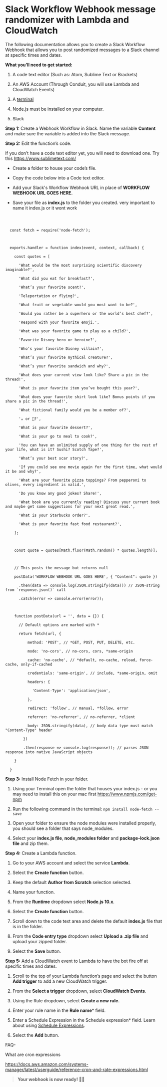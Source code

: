 # Slack Workflow Webhook message randomizer with Lambda and CloudWatch

 

The following documentation allows you to create a Slack Workflow Webhook that allows you to post randomized messages to a Slack channel at specific times and dates.

 

**What you’ll need to get started:**

 

1. A code text editor (Such as: Atom, Sublime Text or Brackets)

2. An AWS Account (Through Conduit, you will use Lambda and CloudWatch Events)

3. A [terminal](https://www.computerhope.com/jargon/t/terminal.htm)

4. Node.js must be installed on your computer.

5. Slack

 

**Step 1:** Create a Webhook Workflow in Slack. Name the variable **Content** and make sure the variable is added into the Slack message.

 

**Step 2:** Edit the function’s code.

If you don’t have a code text editor yet, you will need to download one. Try this https://www.sublimetext.com/

 

* Create a folder to house your code’s file.

* Copy the code below into a Code text editor.

* Add your Slack's Workflow Webhook URL in place of **WORKFLOW WEBHOOK URL GOES HERE.**

* Save your file as **index.js** to the folder you created. very important to name it index.js or it wont work

 

```

 

  const fetch = require('node-fetch');

 

  exports.handler = function index(event, context, callback) {

    const quotes = [

      'What would be the most surprising scientific discovery imaginable?',

      'What did you eat for breakfast?',

      'What’s your favorite scent?',

      'Teleportation or flying?',

      'What fruit or vegetable would you most want to be?',

      'Would you rather be a superhero or the world’s best chef?',

      'Respond with your favorite emoji.',

      'What was your favorite game to play as a child?',

      'Favorite Disney hero or heroine?',

      'Who’s your favorite Disney villain?',

      'What’s your favorite mythical creature?',

      'What’s your favorite sandwich and why?',

      'What does your current view look like? Share a pic in the thread!',

      'What is your favorite item you’ve bought this year?',

      'What does your favorite shirt look like? Bonus points if you share a pic in the thread!',

      'What fictional family would you be a member of?',

      '☕ or 🍵?',

      'What is your favorite dessert?',

      'What is your go to meal to cook?',

      'You can have an unlimited supply of one thing for the rest of your life, what is it? Sushi? Scotch Tape?',

      'What’s your best scar story?',

      'If you could see one movie again for the first time, what would it be and why?',

      'What are your favorite pizza toppings? From pepperoni to olives, every ingredient is valid.',

      'Do you know any good jokes? Share!',

      'What book are you currently reading? Discuss your current book and maybe get some suggestions for your next great read.',

      'What is your Starbucks order?',

      'What is your favorite fast food restaurant?',

    ];

 

    const quote = quotes[Math.floor(Math.random() * quotes.length)];

 

    // This posts the message but returns null

    postData('WORKFLOW WEBHOOK URL GOES HERE', { "Content": quote })

      .then(data => console.log(JSON.stringify(data))) // JSON-string from `response.json()` call

      .catch(error => console.error(error));

 

    function postData(url = '', data = {}) {

      // Default options are marked with *

      return fetch(url, {

          method: 'POST', // *GET, POST, PUT, DELETE, etc.

          mode: 'no-cors', // no-cors, cors, *same-origin

          cache: 'no-cache', // *default, no-cache, reload, force-cache, only-if-cached

          credentials: 'same-origin', // include, *same-origin, omit

          headers: {

            'Content-Type': 'application/json',

          },

          redirect: 'follow', // manual, *follow, error

          referrer: 'no-referrer', // no-referrer, *client

          body: JSON.stringify(data), // body data type must match "Content-Type" header

        })

        .then(response => console.log(response)); // parses JSON response into native JavaScript objects

    }

  }

```

 

**Step 3:** Install Node Fetch in your folder.

 

1. Using your Terminal open the folder that houses your index.js  - or you may need to install this on your mac first https://www.npmjs.com/get-npm

2. Run the following command in the terminal: `npm install node-fetch --save`

3. Open your folder to ensure the node modules were installed properly, you should see a folder that says node_modules.

4. Select your **index.js file**, **node_modules folder** and **package-lock.json file** and zip them.

 

 

**Step 4:** Create a Lambda function.

 

1. Go to your AWS account and select the service **Lambda**.

2. Select the **Create function** button.

3. Keep the default **Author from Scratch** selection selected.

4. Name your function.

5. From the **Runtime** dropdown select **Node.js 10.x**.

6. Select the **Create function** button.

7. Scroll down to the code text area and delete the default **index.js** file that is in the folder.

8. From the **Code entry type** dropdown select **Upload a .zip file** and upload your zipped folder.

9. Select the **Save** button.

 

 

**Step 5:** Add a CloudWatch event to Lambda to have the bot fire off at specific times and dates.

 

1. Scroll to the top of your Lambda function’s page and select the button **Add trigger** to add a new CloudWatch trigger.

2. From the **Select a trigger** dropdown, select **CloudWatch Events**.

3. Using the Rule dropdown, select **Create a new rule.**

4. Enter your rule name in the **Rule name*** field.

5. Enter a Schedule Expression in the Schedule expression* field. Learn about using [Schedule Expressions](https://docs.aws.amazon.com/lambda/latest/dg/tutorial-scheduled-events-schedule-expressions.html).

6. Select the **Add** button.


FAQ-

What are cron expressions

https://docs.aws.amazon.com/systems-manager/latest/userguide/reference-cron-and-rate-expressions.html 

> **Your webhook is now ready! 🎊🤖**
